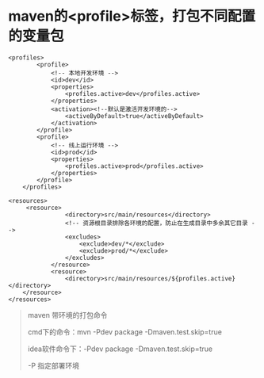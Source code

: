 # maven的&lt;profile&gt;标签，打包不同配置的变量包

```
<profiles>
        <profile>
            <!-- 本地开发环境 -->
            <id>dev</id>
            <properties>
                <profiles.active>dev</profiles.active>
            </properties>
            <activation><!--默认是激活开发环境的-->
                <activeByDefault>true</activeByDefault>
            </activation>
        </profile>
        <profile>
            <!-- 线上运行环境 -->
            <id>prod</id>
            <properties>
                <profiles.active>prod</profiles.active>
            </properties>
        </profile>
    </profiles>
```

```
<resources>
     <resource>
                <directory>src/main/resources</directory>
                <!-- 资源根目录排除各环境的配置，防止在生成目录中多余其它目录 -->
                <excludes>
                    <exclude>dev/*</exclude>
                    <exclude>prod/*</exclude>
                </excludes>
            </resource>
            <resource>
                <directory>src/main/resources/${profiles.active}</directory>
    </resource>
</resources>
```

> maven 带环境的打包命令
>
> cmd下的命令：mvn -Pdev package -Dmaven.test.skip=true
>
> idea软件命令下：-Pdev package -Dmaven.test.skip=true
>
> -P 指定部署环境



